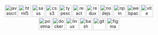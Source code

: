<p align="center">
  <a>
    <img src="https://cdn.jsdelivr.net/gh/devicons/devicon@latest/icons/javascript/javascript-original.svg"
      alt="javascript" width="40" height="40" />
  </a>
  <a>
    <img src="https://cdn.jsdelivr.net/gh/devicons/devicon@latest/icons/html5/html5-original.svg" alt="html5" width="40"
      height="40" />
  </a>
  <a>
    <img src="https://cdn.jsdelivr.net/gh/devicons/devicon@latest/icons/sass/sass-original.svg" alt="sass" width="40"
      height="40" />
  </a>
  <a>
    <img src="https://cdn.jsdelivr.net/gh/devicons/devicon@latest/icons/css3/css3-original.svg" alt="css3" width="40"
      height="40" />
  </a>
  <a>
    <img src="https://cdn.jsdelivr.net/gh/devicons/devicon@latest/icons/typescript/typescript-original.svg"
      alt="typescript" width="40" height="40" />
  </a>
  <a>
    <img src="https://cdn.jsdelivr.net/gh/devicons/devicon@latest/icons/react/react-original.svg" alt="react" width="40"
      height="40" />
  </a>
  <a>
    <img src="https://cdn.jsdelivr.net/gh/devicons/devicon@latest/icons/redux/redux-original.svg" alt="redux" width="40"
      height="40" />
  </a>
  <a>
    <img src="https://cdn.jsdelivr.net/gh/devicons/devicon@latest/icons/nodejs/nodejs-original-wordmark.svg"
      alt="nodejs" width="40" height="40" />
    <a>
      <a>
        <img src="https://cdn.jsdelivr.net/gh/devicons/devicon@latest/icons/npm/npm-original-wordmark.svg" alt="npm"
          width="40" height="40" />
      </a>
      <a>
        <img src="https://cdn.jsdelivr.net/gh/devicons/devicon@latest/icons/webpack/webpack-original.svg" alt="webpack"
          width="40" height="40" />
      </a>
      <a>
        <img src="https://cdn.jsdelivr.net/gh/devicons/devicon@latest/icons/vite/vite-original.svg" alt="vite"
          width="40" height="40" />
      </a>
      <a>
        <img src="https://cdn.jsdelivr.net/gh/devicons/devicon@latest/icons/postman/postman-original.svg" alt="postman"
          width="40" height="40" />
      </a>
      <a>
        <img src="https://cdn.jsdelivr.net/gh/devicons/devicon@latest/icons/docker/docker-plain.svg" alt="docker"
          width="40" height="40" />
      </a>
      <a>
        <img src="https://cdn.jsdelivr.net/gh/devicons/devicon@latest/icons/linux/linux-plain.svg" alt="linux"
          width="40" height="40" />
      </a>
      <a>
        <img src="https://cdn.jsdelivr.net/gh/devicons/devicon@latest/icons/bash/bash-original.svg" alt="bash"
          width="40" height="40" />
      </a>
      <a>
        <img src="https://cdn.jsdelivr.net/gh/devicons/devicon@latest/icons/git/git-original.svg" alt="git" width="40"
          height="40" />
      </a>
      <a>
        <img src="https://cdn.jsdelivr.net/gh/devicons/devicon@latest/icons/figma/figma-original.svg" alt="figma"
          width="40" height="40" />
      </a>
</p>
